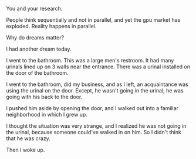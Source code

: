 You and your research.

People think sequentially and not in parallel, and yet the gpu market has
exploded. Reality happens in parallel.

Why do dreams matter?

I had another dream today.

I went to the bathroom. This was a large men's restroom. It had many
urinals lined up on 3 walls near the entrance. There was a urinal
installed on the door of the bathroom. 

I went to the bathroom, did my business, and as I left, an acquaintance
was using the urinal on the door. Except, he wasn't going in the urinal;
he was going with his back to the door.

I pushed him aside by opening the door, and I walked out into a familiar
neighborhood in which I grew up.

I thought the situation was very strange, and I realized he was not going
in the urinal, because someone could've walked in on him. So I didn't think
that he was crazy. 

Then I woke up.